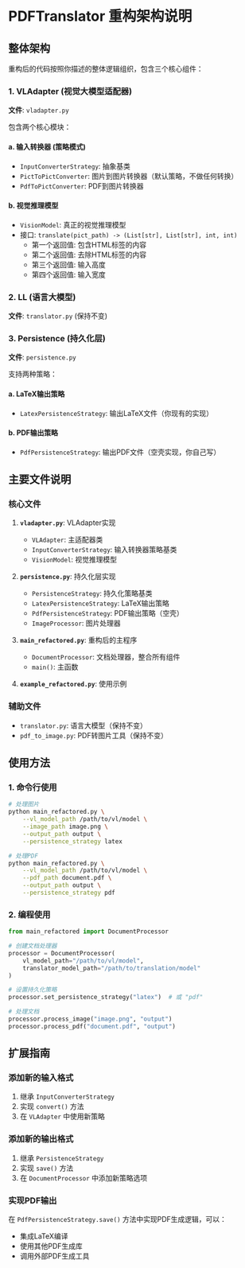 # PDFTranslator 重构架构说明

## 整体架构

重构后的代码按照你描述的整体逻辑组织，包含三个核心组件：

### 1. VLAdapter (视觉大模型适配器)

**文件**: `vladapter.py`

包含两个核心模块：

#### a. 输入转换器 (策略模式)
- `InputConverterStrategy`: 抽象基类
- `PictToPictConverter`: 图片到图片转换器（默认策略，不做任何转换）
- `PdfToPictConverter`: PDF到图片转换器

#### b. 视觉推理模型
- `VisionModel`: 真正的视觉推理模型
- 接口: `translate(pict_path) -> (List[str], List[str], int, int)`
  - 第一个返回值: 包含HTML标签的内容
  - 第二个返回值: 去除HTML标签的内容
  - 第三个返回值: 输入高度
  - 第四个返回值: 输入宽度

### 2. LL (语言大模型)

**文件**: `translator.py` (保持不变)


### 3. Persistence (持久化层)

**文件**: `persistence.py`

支持两种策略：

#### a. LaTeX输出策略
- `LatexPersistenceStrategy`: 输出LaTeX文件（你现有的实现）

#### b. PDF输出策略
- `PdfPersistenceStrategy`: 输出PDF文件（空壳实现，你自己写）

## 主要文件说明

### 核心文件

1. **`vladapter.py`**: VLAdapter实现
   - `VLAdapter`: 主适配器类
   - `InputConverterStrategy`: 输入转换器策略基类
   - `VisionModel`: 视觉推理模型

2. **`persistence.py`**: 持久化层实现
   - `PersistenceStrategy`: 持久化策略基类
   - `LatexPersistenceStrategy`: LaTeX输出策略
   - `PdfPersistenceStrategy`: PDF输出策略（空壳）
   - `ImageProcessor`: 图片处理器

3. **`main_refactored.py`**: 重构后的主程序
   - `DocumentProcessor`: 文档处理器，整合所有组件
   - `main()`: 主函数

4. **`example_refactored.py`**: 使用示例

### 辅助文件

- `translator.py`: 语言大模型（保持不变）
- `pdf_to_image.py`: PDF转图片工具（保持不变）

## 使用方法

### 1. 命令行使用

```bash
# 处理图片
python main_refactored.py \
    --vl_model_path /path/to/vl/model \
    --image_path image.png \
    --output_path output \
    --persistence_strategy latex

# 处理PDF
python main_refactored.py \
    --vl_model_path /path/to/vl/model \
    --pdf_path document.pdf \
    --output_path output \
    --persistence_strategy pdf
```

### 2. 编程使用

```python
from main_refactored import DocumentProcessor

# 创建文档处理器
processor = DocumentProcessor(
    vl_model_path="/path/to/vl/model",
    translator_model_path="/path/to/translation/model"
)

# 设置持久化策略
processor.set_persistence_strategy("latex")  # 或 "pdf"

# 处理文档
processor.process_image("image.png", "output")
processor.process_pdf("document.pdf", "output")
```

## 扩展指南

### 添加新的输入格式

1. 继承 `InputConverterStrategy`
2. 实现 `convert()` 方法
3. 在 `VLAdapter` 中使用新策略

### 添加新的输出格式

1. 继承 `PersistenceStrategy`
2. 实现 `save()` 方法
3. 在 `DocumentProcessor` 中添加新策略选项

### 实现PDF输出

在 `PdfPersistenceStrategy.save()` 方法中实现PDF生成逻辑，可以：
- 集成LaTeX编译
- 使用其他PDF生成库
- 调用外部PDF生成工具